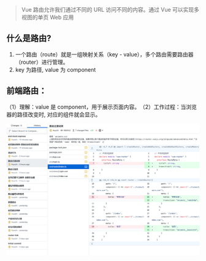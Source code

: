 > Vue 路由允许我们通过不同的 URL 访问不同的内容。通过 Vue 可以实现多视图的单页 Web 应用


## 什么是路由?

1.  一个路由（route）就是一组映射关系（key - value），多个路由需要路由器（router）进行管理。
2.  key 为路径, value 为 component


## 前端路由：

​（1）理解：value 是 component，用于展示页面内容。
​（2）工作过程：当浏览器的路径改变时, 对应的组件就会显示。


![](_images/image-2023-01-16_19-01-52-371-00-什么是路由.png)


